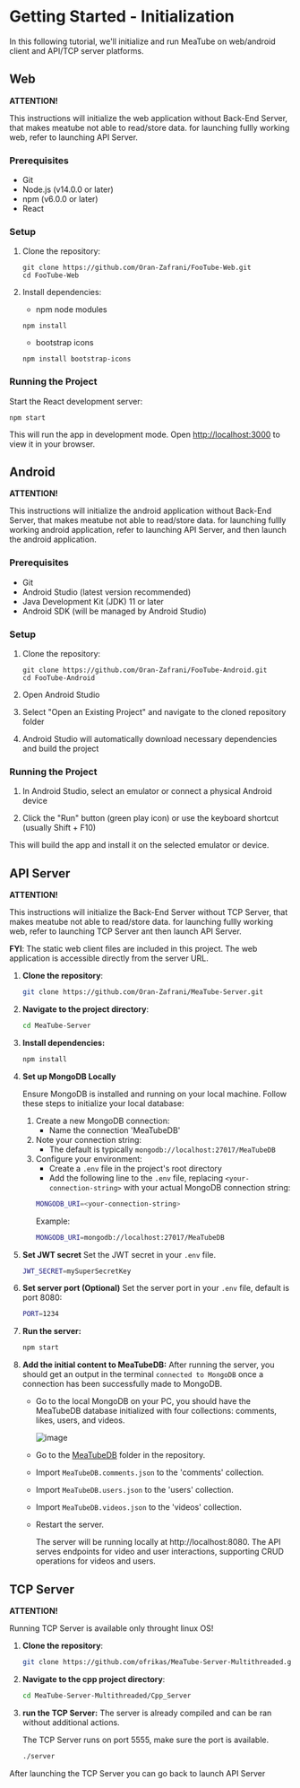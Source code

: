 # Getting Started - Initialization
In this following tutorial, we'll initialize and run MeaTube on web/android client and API/TCP server platforms.

## Web

**ATTENTION!** 

This instructions will initialize the web application without Back-End Server, that makes meatube not able to read/store data. for launching fullly working web, refer to launching API Server.

### Prerequisites

- Git
- Node.js (v14.0.0 or later)
- npm (v6.0.0 or later)
- React

### Setup

1. Clone the repository:
   ```
   git clone https://github.com/Oran-Zafrani/FooTube-Web.git
   cd FooTube-Web
   ```

2. Install dependencies:
   - npm node modules
   ```
   npm install
   ```
   - bootstrap icons
   ```
   npm install bootstrap-icons
   ```

### Running the Project

Start the React development server:
```
npm start
```

This will run the app in development mode. Open [http://localhost:3000](http://localhost:3000) to view it in your browser.

## Android

**ATTENTION!** 

This instructions will initialize the android application without Back-End Server, that makes meatube not able to read/store data. for launching fullly working android application, refer to launching API Server, and then launch the android application.

### Prerequisites

- Git
- Android Studio (latest version recommended)
- Java Development Kit (JDK) 11 or later
- Android SDK (will be managed by Android Studio)

### Setup

1. Clone the repository:
   ```
   git clone https://github.com/Oran-Zafrani/FooTube-Android.git
   cd FooTube-Android
   ```

2. Open Android Studio

3. Select "Open an Existing Project" and navigate to the cloned repository folder

4. Android Studio will automatically download necessary dependencies and build the project

### Running the Project

1. In Android Studio, select an emulator or connect a physical Android device

2. Click the "Run" button (green play icon) or use the keyboard shortcut (usually Shift + F10)

This will build the app and install it on the selected emulator or device.

## API Server

**ATTENTION!** 

This instructions will initialize the Back-End Server without TCP Server, that makes meatube not able to read/store data. for launching fullly working web, refer to launching TCP Server ant then launch API Server.

**FYI**: The static web client files are included in this project. The web application is accessible directly from the server URL.

1. **Clone the repository**:
   ```bash
   git clone https://github.com/Oran-Zafrani/MeaTube-Server.git
2. **Navigate to the project directory**:
   ```bash
   cd MeaTube-Server
3. **Install dependencies:**
   ```bash
   npm install
4. **Set up MongoDB Locally**

   Ensure MongoDB is installed and running on your local machine. Follow these steps to initialize your local database:
   1. Create a new MongoDB connection:
      - Name the connection 'MeaTubeDB'
   2. Note your connection string:
      - The default is typically `mongodb://localhost:27017/MeaTubeDB`
   3. Configure your environment:
      - Create a `.env` file in the project's root directory
      - Add the following line to the `.env` file, replacing `<your-connection-string>` with your actual MongoDB connection string:
      ```bash
      MONGODB_URI=<your-connection-string>
      ```
      Example:
      ```bash
      MONGODB_URI=mongodb://localhost:27017/MeaTubeDB
5. **Set JWT secret**
   Set the JWT secret in your `.env` file.
   ```bash
   JWT_SECRET=mySuperSecretKey
6. **Set server port (Optional)**
   Set the server port in your `.env` file, default is port 8080:
   ```bash
   PORT=1234
8. **Run the server:**
   ```bash
   npm start
9. **Add the initial content to MeaTubeDB:**
   After running the server, you should get an output in the terminal `connected to MongoDB` once a connection has been successfully made to MongoDB.
   - Go to the local MongoDB on your PC, you should have the MeaTubeDB database initialized with four collections: comments, likes, users, and videos.
   
      ![image](https://github.com/user-attachments/assets/9a0fa6f3-784b-422b-b251-bdf3da9ff652)
   - Go to the [MeaTubeDB](./MeaTubeDB) folder in the repository.
   - Import `MeaTubeDB.comments.json` to the 'comments' collection.
   - Import `MeaTubeDB.users.json` to the 'users' collection.
   - Import `MeaTubeDB.videos.json` to the 'videos' collection.
   - Restart the server.
   
     The server will be running locally at http://localhost:8080. The API serves endpoints for video and user interactions, supporting CRUD operations for videos and users.


## TCP Server
**ATTENTION!**

Running TCP Server is available only throught linux OS!

1. **Clone the repository**:
   ```bash
   git clone https://github.com/ofrikas/MeaTube-Server-Multithreaded.git
2. **Navigate to the cpp project directory**:
   ```bash
   cd MeaTube-Server-Multithreaded/Cpp_Server
3. **run the TCP Server:**
The server is already compiled and can be ran without additional actions.

   The TCP Server runs on port 5555, make sure the port is available.
   ```bash
   ./server
After launching the TCP Server you can go back to launch API Server